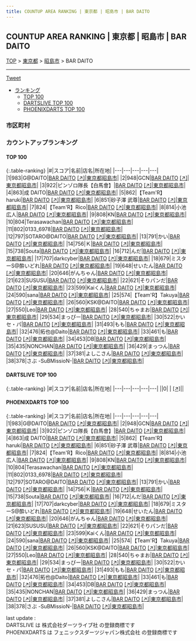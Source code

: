 ```yaml
---
title: COUNTUP AREA RANKING | 東京都 | 昭島市 | BAR DAITO
---
```

## COUNTUP AREA RANKING | 東京都 | 昭島市 | BAR DAITO

[TOP](/darts/rank/) > [東京都](/darts/rank/東京都/) > [昭島市](/darts/rank/東京都/昭島市/) > BAR DAITO

___

<a href="https://twitter.com/share?ref_src=twsrc%5Etfw" data-text="COUNTUP AREA RANKING | 東京都昭島市BAR DAITO" class="twitter-share-button" data-hashtags="DARTSLIVE,PHOENIXDARTS,darts,ダーツ" data-show-count="false">Tweet</a>

* [ランキング](#カウントアップランキング)
    * [TOP 100](#top-100)
    * [DARTSLIVE TOP 100](#dartslive-top-100)
    * [PHOENIXDARTS TOP 100](#phoenixdarts-top-100)

### 市区町村

<ul>

</ul>

### カウントアップランキング

#### TOP 100



{:.table-ranking}
|#|スコア|名前|店名|所在地|
|---|---|---|---|---|
|1|983|<span class="rank-name-pd">G@DAITO</span>|<a href="/darts/rank/shops/60404.html">BAR DAITO</a> <a href="https://vs.phoenixdarts.com/jp/shop/shopDetailInfo/s_60404?s_seq=60404">[↗]</a>|<a href="/darts/rank/東京都/昭島市">東京都昭島市</a>|
|2|948|<span class="rank-name-pd">GCN</span>|<a href="/darts/rank/shops/60404.html">BAR DAITO</a> <a href="https://vs.phoenixdarts.com/jp/shop/shopDetailInfo/s_60404?s_seq=60404">[↗]</a>|<a href="/darts/rank/東京都/昭島市">東京都昭島市</a>|
|3|922|<span class="rank-name-pd">ピンゾロ隊長【白馬會】</span>|<a href="/darts/rank/shops/60404.html">BAR DAITO</a> <a href="https://vs.phoenixdarts.com/jp/shop/shopDetailInfo/s_60404?s_seq=60404">[↗]</a>|<a href="/darts/rank/東京都/昭島市">東京都昭島市</a>|
|4|863|<span class="rank-name-pd">成 DAITO</span>|<a href="/darts/rank/shops/60404.html">BAR DAITO</a> <a href="https://vs.phoenixdarts.com/jp/shop/shopDetailInfo/s_60404?s_seq=60404">[↗]</a>|<a href="/darts/rank/東京都/昭島市">東京都昭島市</a>|
|5|862|<span class="rank-name-pd">【Team&#x27;R】haruki</span>|<a href="/darts/rank/shops/60404.html">BAR DAITO</a> <a href="https://vs.phoenixdarts.com/jp/shop/shopDetailInfo/s_60404?s_seq=60404">[↗]</a>|<a href="/darts/rank/東京都/昭島市">東京都昭島市</a>|
|6|851|<span class="rank-name-pd"><span class="pro-icon-pd"></span>砂子澤 武尊</span>|<a href="/darts/rank/shops/60404.html">BAR DAITO</a> <a href="https://vs.phoenixdarts.com/jp/shop/shopDetailInfo/s_60404?s_seq=60404">[↗]</a>|<a href="/darts/rank/東京都/昭島市">東京都昭島市</a>|
|7|824|<span class="rank-name-pd">【Team&#x27;R】Rico</span>|<a href="/darts/rank/shops/60404.html">BAR DAITO</a> <a href="https://vs.phoenixdarts.com/jp/shop/shopDetailInfo/s_60404?s_seq=60404">[↗]</a>|<a href="/darts/rank/東京都/昭島市">東京都昭島市</a>|
|8|814|<span class="rank-name-pd">小池広人</span>|<a href="/darts/rank/shops/60404.html">BAR DAITO</a> <a href="https://vs.phoenixdarts.com/jp/shop/shopDetailInfo/s_60404?s_seq=60404">[↗]</a>|<a href="/darts/rank/東京都/昭島市">東京都昭島市</a>|
|9|808|<span class="rank-name-pd">KN</span>|<a href="/darts/rank/shops/60404.html">BAR DAITO</a> <a href="https://vs.phoenixdarts.com/jp/shop/shopDetailInfo/s_60404?s_seq=60404">[↗]</a>|<a href="/darts/rank/東京都/昭島市">東京都昭島市</a>|
|10|804|<span class="rank-name-pd">Terasawachan</span>|<a href="/darts/rank/shops/60404.html">BAR DAITO</a> <a href="https://vs.phoenixdarts.com/jp/shop/shopDetailInfo/s_60404?s_seq=60404">[↗]</a>|<a href="/darts/rank/東京都/昭島市">東京都昭島市</a>|
|11|802|<span class="rank-name-pd">0133_6978</span>|<a href="/darts/rank/shops/60404.html">BAR DAITO</a> <a href="https://vs.phoenixdarts.com/jp/shop/shopDetailInfo/s_60404?s_seq=60404">[↗]</a>|<a href="/darts/rank/東京都/昭島市">東京都昭島市</a>|
|12|797|<span class="rank-name-pd">SOTARO@DAITO</span>|<a href="/darts/rank/shops/60404.html">BAR DAITO</a> <a href="https://vs.phoenixdarts.com/jp/shop/shopDetailInfo/s_60404?s_seq=60404">[↗]</a>|<a href="/darts/rank/東京都/昭島市">東京都昭島市</a>|
|13|791|<span class="rank-name-pd">かい</span>|<a href="/darts/rank/shops/60404.html">BAR DAITO</a> <a href="https://vs.phoenixdarts.com/jp/shop/shopDetailInfo/s_60404?s_seq=60404">[↗]</a>|<a href="/darts/rank/東京都/昭島市">東京都昭島市</a>|
|14|756|<span class="rank-name-pd">Ｋ</span>|<a href="/darts/rank/shops/60404.html">BAR DAITO</a> <a href="https://vs.phoenixdarts.com/jp/shop/shopDetailInfo/s_60404?s_seq=60404">[↗]</a>|<a href="/darts/rank/東京都/昭島市">東京都昭島市</a>|
|15|738|<span class="rank-name-pd">Souta</span>|<a href="/darts/rank/shops/60404.html">BAR DAITO</a> <a href="https://vs.phoenixdarts.com/jp/shop/shopDetailInfo/s_60404?s_seq=60404">[↗]</a>|<a href="/darts/rank/東京都/昭島市">東京都昭島市</a>|
|16|712|<span class="rank-name-pd">んだ</span>|<a href="/darts/rank/shops/60404.html">BAR DAITO</a> <a href="https://vs.phoenixdarts.com/jp/shop/shopDetailInfo/s_60404?s_seq=60404">[↗]</a>|<a href="/darts/rank/東京都/昭島市">東京都昭島市</a>|
|17|707|<span class="rank-name-pd">darkcyber</span>|<a href="/darts/rank/shops/60404.html">BAR DAITO</a> <a href="https://vs.phoenixdarts.com/jp/shop/shopDetailInfo/s_60404?s_seq=60404">[↗]</a>|<a href="/darts/rank/東京都/昭島市">東京都昭島市</a>|
|18|679|<span class="rank-name-pd">ミスターS@酔いどれ</span>|<a href="/darts/rank/shops/60404.html">BAR DAITO</a> <a href="https://vs.phoenixdarts.com/jp/shop/shopDetailInfo/s_60404?s_seq=60404">[↗]</a>|<a href="/darts/rank/東京都/昭島市">東京都昭島市</a>|
|19|648|<span class="rank-name-pd">せいたん</span>|<a href="/darts/rank/shops/60404.html">BAR DAITO</a> <a href="https://vs.phoenixdarts.com/jp/shop/shopDetailInfo/s_60404?s_seq=60404">[↗]</a>|<a href="/darts/rank/東京都/昭島市">東京都昭島市</a>|
|20|646|<span class="rank-name-pd">がんちゃん</span>|<a href="/darts/rank/shops/60404.html">BAR DAITO</a> <a href="https://vs.phoenixdarts.com/jp/shop/shopDetailInfo/s_60404?s_seq=60404">[↗]</a>|<a href="/darts/rank/東京都/昭島市">東京都昭島市</a>|
|21|623|<span class="rank-name-pd">SUSUSU</span>|<a href="/darts/rank/shops/60404.html">BAR DAITO</a> <a href="https://vs.phoenixdarts.com/jp/shop/shopDetailInfo/s_60404?s_seq=60404">[↗]</a>|<a href="/darts/rank/東京都/昭島市">東京都昭島市</a>|
|22|621|<span class="rank-name-pd">そりパンだ</span>|<a href="/darts/rank/shops/60404.html">BAR DAITO</a> <a href="https://vs.phoenixdarts.com/jp/shop/shopDetailInfo/s_60404?s_seq=60404">[↗]</a>|<a href="/darts/rank/東京都/昭島市">東京都昭島市</a>|
|23|599|<span class="rank-name-pd">Kaiくん</span>|<a href="/darts/rank/shops/60404.html">BAR DAITO</a> <a href="https://vs.phoenixdarts.com/jp/shop/shopDetailInfo/s_60404?s_seq=60404">[↗]</a>|<a href="/darts/rank/東京都/昭島市">東京都昭島市</a>|
|24|590|<span class="rank-name-pd">sana</span>|<a href="/darts/rank/shops/60404.html">BAR DAITO</a> <a href="https://vs.phoenixdarts.com/jp/shop/shopDetailInfo/s_60404?s_seq=60404">[↗]</a>|<a href="/darts/rank/東京都/昭島市">東京都昭島市</a>|
|25|574|<span class="rank-name-pd">【Team&#x27;R】Takuya</span>|<a href="/darts/rank/shops/60404.html">BAR DAITO</a> <a href="https://vs.phoenixdarts.com/jp/shop/shopDetailInfo/s_60404?s_seq=60404">[↗]</a>|<a href="/darts/rank/東京都/昭島市">東京都昭島市</a>|
|26|560|<span class="rank-name-pd">KSK@DAITO</span>|<a href="/darts/rank/shops/60404.html">BAR DAITO</a> <a href="https://vs.phoenixdarts.com/jp/shop/shopDetailInfo/s_60404?s_seq=60404">[↗]</a>|<a href="/darts/rank/東京都/昭島市">東京都昭島市</a>|
|27|550|<span class="rank-name-pd">Leo</span>|<a href="/darts/rank/shops/60404.html">BAR DAITO</a> <a href="https://vs.phoenixdarts.com/jp/shop/shopDetailInfo/s_60404?s_seq=60404">[↗]</a>|<a href="/darts/rank/東京都/昭島市">東京都昭島市</a>|
|28|540|<span class="rank-name-pd">ちゃまお</span>|<a href="/darts/rank/shops/60404.html">BAR DAITO</a> <a href="https://vs.phoenixdarts.com/jp/shop/shopDetailInfo/s_60404?s_seq=60404">[↗]</a>|<a href="/darts/rank/東京都/昭島市">東京都昭島市</a>|
|29|534|<span class="rank-name-pd">まっぴー</span>|<a href="/darts/rank/shops/60404.html">BAR DAITO</a> <a href="https://vs.phoenixdarts.com/jp/shop/shopDetailInfo/s_60404?s_seq=60404">[↗]</a>|<a href="/darts/rank/東京都/昭島市">東京都昭島市</a>|
|30|522|<span class="rank-name-pd">かい　セ・パ</span>|<a href="/darts/rank/shops/60404.html">BAR DAITO</a> <a href="https://vs.phoenixdarts.com/jp/shop/shopDetailInfo/s_60404?s_seq=60404">[↗]</a>|<a href="/darts/rank/東京都/昭島市">東京都昭島市</a>|
|31|493|<span class="rank-name-pd">もも</span>|<a href="/darts/rank/shops/60404.html">BAR DAITO</a> <a href="https://vs.phoenixdarts.com/jp/shop/shopDetailInfo/s_60404?s_seq=60404">[↗]</a>|<a href="/darts/rank/東京都/昭島市">東京都昭島市</a>|
|32|476|<span class="rank-name-pd">拓也@Daito</span>|<a href="/darts/rank/shops/60404.html">BAR DAITO</a> <a href="https://vs.phoenixdarts.com/jp/shop/shopDetailInfo/s_60404?s_seq=60404">[↗]</a>|<a href="/darts/rank/東京都/昭島市">東京都昭島市</a>|
|33|461|<span class="rank-name-pd">も</span>|<a href="/darts/rank/shops/60404.html">BAR DAITO</a> <a href="https://vs.phoenixdarts.com/jp/shop/shopDetailInfo/s_60404?s_seq=60404">[↗]</a>|<a href="/darts/rank/東京都/昭島市">東京都昭島市</a>|
|34|453|<span class="rank-name-pd">DB</span>|<a href="/darts/rank/shops/60404.html">BAR DAITO</a> <a href="https://vs.phoenixdarts.com/jp/shop/shopDetailInfo/s_60404?s_seq=60404">[↗]</a>|<a href="/darts/rank/東京都/昭島市">東京都昭島市</a>|
|35|435|<span class="rank-name-pd">NONCHAN</span>|<a href="/darts/rank/shops/60404.html">BAR DAITO</a> <a href="https://vs.phoenixdarts.com/jp/shop/shopDetailInfo/s_60404?s_seq=60404">[↗]</a>|<a href="/darts/rank/東京都/昭島市">東京都昭島市</a>|
|36|429|<span class="rank-name-pd">まっつん</span>|<a href="/darts/rank/shops/60404.html">BAR DAITO</a> <a href="https://vs.phoenixdarts.com/jp/shop/shopDetailInfo/s_60404?s_seq=60404">[↗]</a>|<a href="/darts/rank/東京都/昭島市">東京都昭島市</a>|
|37|381|<span class="rank-name-pd">よしこさん</span>|<a href="/darts/rank/shops/60404.html">BAR DAITO</a> <a href="https://vs.phoenixdarts.com/jp/shop/shopDetailInfo/s_60404?s_seq=60404">[↗]</a>|<a href="/darts/rank/東京都/昭島市">東京都昭島市</a>|
|38|378|<span class="rank-name-pd">さぶ -SuBMissioN-</span>|<a href="/darts/rank/shops/60404.html">BAR DAITO</a> <a href="https://vs.phoenixdarts.com/jp/shop/shopDetailInfo/s_60404?s_seq=60404">[↗]</a>|<a href="/darts/rank/東京都/昭島市">東京都昭島市</a>|


#### DARTSLIVE TOP 100



{:.table-ranking}
|#|スコア|名前|店名|所在地|
|---|---|---|---|---|
||0|<span class="rank-name-dl"> </span>|<a href="/darts/rank/shops/.html"></a> <a href="">[↗]</a>|<a href="/darts/rank//"></a>|


#### PHOENIXDARTS TOP 100



{:.table-ranking}
|#|スコア|名前|店名|所在地|
|---|---|---|---|---|
|1|983|<span class="rank-name-pd">G@DAITO</span>|<a href="/darts/rank/shops/60404.html">BAR DAITO</a> <a href="https://vs.phoenixdarts.com/jp/shop/shopDetailInfo/s_60404?s_seq=60404">[↗]</a>|<a href="/darts/rank/東京都/昭島市">東京都昭島市</a>|
|2|948|<span class="rank-name-pd">GCN</span>|<a href="/darts/rank/shops/60404.html">BAR DAITO</a> <a href="https://vs.phoenixdarts.com/jp/shop/shopDetailInfo/s_60404?s_seq=60404">[↗]</a>|<a href="/darts/rank/東京都/昭島市">東京都昭島市</a>|
|3|922|<span class="rank-name-pd">ピンゾロ隊長【白馬會】</span>|<a href="/darts/rank/shops/60404.html">BAR DAITO</a> <a href="https://vs.phoenixdarts.com/jp/shop/shopDetailInfo/s_60404?s_seq=60404">[↗]</a>|<a href="/darts/rank/東京都/昭島市">東京都昭島市</a>|
|4|863|<span class="rank-name-pd">成 DAITO</span>|<a href="/darts/rank/shops/60404.html">BAR DAITO</a> <a href="https://vs.phoenixdarts.com/jp/shop/shopDetailInfo/s_60404?s_seq=60404">[↗]</a>|<a href="/darts/rank/東京都/昭島市">東京都昭島市</a>|
|5|862|<span class="rank-name-pd">【Team&#x27;R】haruki</span>|<a href="/darts/rank/shops/60404.html">BAR DAITO</a> <a href="https://vs.phoenixdarts.com/jp/shop/shopDetailInfo/s_60404?s_seq=60404">[↗]</a>|<a href="/darts/rank/東京都/昭島市">東京都昭島市</a>|
|6|851|<span class="rank-name-pd"><span class="pro-icon-pd"></span>砂子澤 武尊</span>|<a href="/darts/rank/shops/60404.html">BAR DAITO</a> <a href="https://vs.phoenixdarts.com/jp/shop/shopDetailInfo/s_60404?s_seq=60404">[↗]</a>|<a href="/darts/rank/東京都/昭島市">東京都昭島市</a>|
|7|824|<span class="rank-name-pd">【Team&#x27;R】Rico</span>|<a href="/darts/rank/shops/60404.html">BAR DAITO</a> <a href="https://vs.phoenixdarts.com/jp/shop/shopDetailInfo/s_60404?s_seq=60404">[↗]</a>|<a href="/darts/rank/東京都/昭島市">東京都昭島市</a>|
|8|814|<span class="rank-name-pd">小池広人</span>|<a href="/darts/rank/shops/60404.html">BAR DAITO</a> <a href="https://vs.phoenixdarts.com/jp/shop/shopDetailInfo/s_60404?s_seq=60404">[↗]</a>|<a href="/darts/rank/東京都/昭島市">東京都昭島市</a>|
|9|808|<span class="rank-name-pd">KN</span>|<a href="/darts/rank/shops/60404.html">BAR DAITO</a> <a href="https://vs.phoenixdarts.com/jp/shop/shopDetailInfo/s_60404?s_seq=60404">[↗]</a>|<a href="/darts/rank/東京都/昭島市">東京都昭島市</a>|
|10|804|<span class="rank-name-pd">Terasawachan</span>|<a href="/darts/rank/shops/60404.html">BAR DAITO</a> <a href="https://vs.phoenixdarts.com/jp/shop/shopDetailInfo/s_60404?s_seq=60404">[↗]</a>|<a href="/darts/rank/東京都/昭島市">東京都昭島市</a>|
|11|802|<span class="rank-name-pd">0133_6978</span>|<a href="/darts/rank/shops/60404.html">BAR DAITO</a> <a href="https://vs.phoenixdarts.com/jp/shop/shopDetailInfo/s_60404?s_seq=60404">[↗]</a>|<a href="/darts/rank/東京都/昭島市">東京都昭島市</a>|
|12|797|<span class="rank-name-pd">SOTARO@DAITO</span>|<a href="/darts/rank/shops/60404.html">BAR DAITO</a> <a href="https://vs.phoenixdarts.com/jp/shop/shopDetailInfo/s_60404?s_seq=60404">[↗]</a>|<a href="/darts/rank/東京都/昭島市">東京都昭島市</a>|
|13|791|<span class="rank-name-pd">かい</span>|<a href="/darts/rank/shops/60404.html">BAR DAITO</a> <a href="https://vs.phoenixdarts.com/jp/shop/shopDetailInfo/s_60404?s_seq=60404">[↗]</a>|<a href="/darts/rank/東京都/昭島市">東京都昭島市</a>|
|14|756|<span class="rank-name-pd">Ｋ</span>|<a href="/darts/rank/shops/60404.html">BAR DAITO</a> <a href="https://vs.phoenixdarts.com/jp/shop/shopDetailInfo/s_60404?s_seq=60404">[↗]</a>|<a href="/darts/rank/東京都/昭島市">東京都昭島市</a>|
|15|738|<span class="rank-name-pd">Souta</span>|<a href="/darts/rank/shops/60404.html">BAR DAITO</a> <a href="https://vs.phoenixdarts.com/jp/shop/shopDetailInfo/s_60404?s_seq=60404">[↗]</a>|<a href="/darts/rank/東京都/昭島市">東京都昭島市</a>|
|16|712|<span class="rank-name-pd">んだ</span>|<a href="/darts/rank/shops/60404.html">BAR DAITO</a> <a href="https://vs.phoenixdarts.com/jp/shop/shopDetailInfo/s_60404?s_seq=60404">[↗]</a>|<a href="/darts/rank/東京都/昭島市">東京都昭島市</a>|
|17|707|<span class="rank-name-pd">darkcyber</span>|<a href="/darts/rank/shops/60404.html">BAR DAITO</a> <a href="https://vs.phoenixdarts.com/jp/shop/shopDetailInfo/s_60404?s_seq=60404">[↗]</a>|<a href="/darts/rank/東京都/昭島市">東京都昭島市</a>|
|18|679|<span class="rank-name-pd">ミスターS@酔いどれ</span>|<a href="/darts/rank/shops/60404.html">BAR DAITO</a> <a href="https://vs.phoenixdarts.com/jp/shop/shopDetailInfo/s_60404?s_seq=60404">[↗]</a>|<a href="/darts/rank/東京都/昭島市">東京都昭島市</a>|
|19|648|<span class="rank-name-pd">せいたん</span>|<a href="/darts/rank/shops/60404.html">BAR DAITO</a> <a href="https://vs.phoenixdarts.com/jp/shop/shopDetailInfo/s_60404?s_seq=60404">[↗]</a>|<a href="/darts/rank/東京都/昭島市">東京都昭島市</a>|
|20|646|<span class="rank-name-pd">がんちゃん</span>|<a href="/darts/rank/shops/60404.html">BAR DAITO</a> <a href="https://vs.phoenixdarts.com/jp/shop/shopDetailInfo/s_60404?s_seq=60404">[↗]</a>|<a href="/darts/rank/東京都/昭島市">東京都昭島市</a>|
|21|623|<span class="rank-name-pd">SUSUSU</span>|<a href="/darts/rank/shops/60404.html">BAR DAITO</a> <a href="https://vs.phoenixdarts.com/jp/shop/shopDetailInfo/s_60404?s_seq=60404">[↗]</a>|<a href="/darts/rank/東京都/昭島市">東京都昭島市</a>|
|22|621|<span class="rank-name-pd">そりパンだ</span>|<a href="/darts/rank/shops/60404.html">BAR DAITO</a> <a href="https://vs.phoenixdarts.com/jp/shop/shopDetailInfo/s_60404?s_seq=60404">[↗]</a>|<a href="/darts/rank/東京都/昭島市">東京都昭島市</a>|
|23|599|<span class="rank-name-pd">Kaiくん</span>|<a href="/darts/rank/shops/60404.html">BAR DAITO</a> <a href="https://vs.phoenixdarts.com/jp/shop/shopDetailInfo/s_60404?s_seq=60404">[↗]</a>|<a href="/darts/rank/東京都/昭島市">東京都昭島市</a>|
|24|590|<span class="rank-name-pd">sana</span>|<a href="/darts/rank/shops/60404.html">BAR DAITO</a> <a href="https://vs.phoenixdarts.com/jp/shop/shopDetailInfo/s_60404?s_seq=60404">[↗]</a>|<a href="/darts/rank/東京都/昭島市">東京都昭島市</a>|
|25|574|<span class="rank-name-pd">【Team&#x27;R】Takuya</span>|<a href="/darts/rank/shops/60404.html">BAR DAITO</a> <a href="https://vs.phoenixdarts.com/jp/shop/shopDetailInfo/s_60404?s_seq=60404">[↗]</a>|<a href="/darts/rank/東京都/昭島市">東京都昭島市</a>|
|26|560|<span class="rank-name-pd">KSK@DAITO</span>|<a href="/darts/rank/shops/60404.html">BAR DAITO</a> <a href="https://vs.phoenixdarts.com/jp/shop/shopDetailInfo/s_60404?s_seq=60404">[↗]</a>|<a href="/darts/rank/東京都/昭島市">東京都昭島市</a>|
|27|550|<span class="rank-name-pd">Leo</span>|<a href="/darts/rank/shops/60404.html">BAR DAITO</a> <a href="https://vs.phoenixdarts.com/jp/shop/shopDetailInfo/s_60404?s_seq=60404">[↗]</a>|<a href="/darts/rank/東京都/昭島市">東京都昭島市</a>|
|28|540|<span class="rank-name-pd">ちゃまお</span>|<a href="/darts/rank/shops/60404.html">BAR DAITO</a> <a href="https://vs.phoenixdarts.com/jp/shop/shopDetailInfo/s_60404?s_seq=60404">[↗]</a>|<a href="/darts/rank/東京都/昭島市">東京都昭島市</a>|
|29|534|<span class="rank-name-pd">まっぴー</span>|<a href="/darts/rank/shops/60404.html">BAR DAITO</a> <a href="https://vs.phoenixdarts.com/jp/shop/shopDetailInfo/s_60404?s_seq=60404">[↗]</a>|<a href="/darts/rank/東京都/昭島市">東京都昭島市</a>|
|30|522|<span class="rank-name-pd">かい　セ・パ</span>|<a href="/darts/rank/shops/60404.html">BAR DAITO</a> <a href="https://vs.phoenixdarts.com/jp/shop/shopDetailInfo/s_60404?s_seq=60404">[↗]</a>|<a href="/darts/rank/東京都/昭島市">東京都昭島市</a>|
|31|493|<span class="rank-name-pd">もも</span>|<a href="/darts/rank/shops/60404.html">BAR DAITO</a> <a href="https://vs.phoenixdarts.com/jp/shop/shopDetailInfo/s_60404?s_seq=60404">[↗]</a>|<a href="/darts/rank/東京都/昭島市">東京都昭島市</a>|
|32|476|<span class="rank-name-pd">拓也@Daito</span>|<a href="/darts/rank/shops/60404.html">BAR DAITO</a> <a href="https://vs.phoenixdarts.com/jp/shop/shopDetailInfo/s_60404?s_seq=60404">[↗]</a>|<a href="/darts/rank/東京都/昭島市">東京都昭島市</a>|
|33|461|<span class="rank-name-pd">も</span>|<a href="/darts/rank/shops/60404.html">BAR DAITO</a> <a href="https://vs.phoenixdarts.com/jp/shop/shopDetailInfo/s_60404?s_seq=60404">[↗]</a>|<a href="/darts/rank/東京都/昭島市">東京都昭島市</a>|
|34|453|<span class="rank-name-pd">DB</span>|<a href="/darts/rank/shops/60404.html">BAR DAITO</a> <a href="https://vs.phoenixdarts.com/jp/shop/shopDetailInfo/s_60404?s_seq=60404">[↗]</a>|<a href="/darts/rank/東京都/昭島市">東京都昭島市</a>|
|35|435|<span class="rank-name-pd">NONCHAN</span>|<a href="/darts/rank/shops/60404.html">BAR DAITO</a> <a href="https://vs.phoenixdarts.com/jp/shop/shopDetailInfo/s_60404?s_seq=60404">[↗]</a>|<a href="/darts/rank/東京都/昭島市">東京都昭島市</a>|
|36|429|<span class="rank-name-pd">まっつん</span>|<a href="/darts/rank/shops/60404.html">BAR DAITO</a> <a href="https://vs.phoenixdarts.com/jp/shop/shopDetailInfo/s_60404?s_seq=60404">[↗]</a>|<a href="/darts/rank/東京都/昭島市">東京都昭島市</a>|
|37|381|<span class="rank-name-pd">よしこさん</span>|<a href="/darts/rank/shops/60404.html">BAR DAITO</a> <a href="https://vs.phoenixdarts.com/jp/shop/shopDetailInfo/s_60404?s_seq=60404">[↗]</a>|<a href="/darts/rank/東京都/昭島市">東京都昭島市</a>|
|38|378|<span class="rank-name-pd">さぶ -SuBMissioN-</span>|<a href="/darts/rank/shops/60404.html">BAR DAITO</a> <a href="https://vs.phoenixdarts.com/jp/shop/shopDetailInfo/s_60404?s_seq=60404">[↗]</a>|<a href="/darts/rank/東京都/昭島市">東京都昭島市</a>|


<div class="footer border-top border-gray-light mt-5 pt-3 text-right text-gray">
    last update : <span style="font-weight: italic" id="foot_last_modified"></span><br />
    DARTSLIVE は 株式会社ダーツライブ社 の登録商標です<br />
    PHOENIXDARTS は フェニックスダーツジャパン株式会社 の登録商標です<br />
</div>

<script src="https://cdnjs.cloudflare.com/ajax/libs/jquery.tablesorter/2.31.3/js/jquery.tablesorter.min.js" integrity="sha512-qzgd5cYSZcosqpzpn7zF2ZId8f/8CHmFKZ8j7mU4OUXTNRd5g+ZHBPsgKEwoqxCtdQvExE5LprwwPAgoicguNg==" crossorigin="anonymous" referrerpolicy="no-referrer"></script>
<link rel="stylesheet" href="https://cdnjs.cloudflare.com/ajax/libs/jquery.tablesorter/2.31.3/css/theme.default.min.css" integrity="sha512-wghhOJkjQX0Lh3NSWvNKeZ0ZpNn+SPVXX1Qyc9OCaogADktxrBiBdKGDoqVUOyhStvMBmJQ8ZdMHiR3wuEq8+w==" crossorigin="anonymous" referrerpolicy="no-referrer" />
<script>
$(function() {
    $(".table-ranking").tablesorter({sortList:[[0, 0]]});
    $("#foot_last_modified").text(formatDate(new Date(document.lastModified), 'yyyy-MM-dd HH:mm:ss'));
});
</script>

<script async src="https://platform.twitter.com/widgets.js" charset="utf-8"></script>